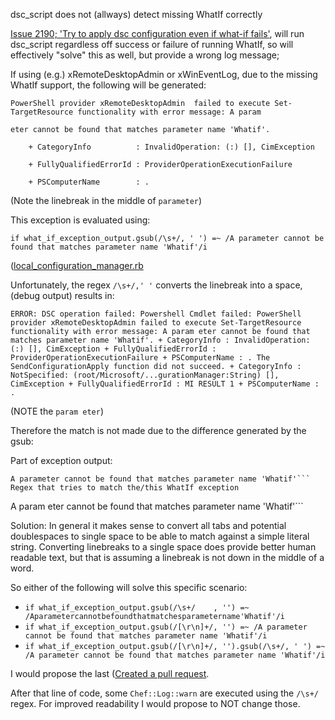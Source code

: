 dsc_script does not (allways) detect  missing WhatIf correctly

[Issue 2190; 'Try to apply dsc configuration even if what-if fails'](https://github.com/opscode/chef/pull/2190), will run dsc_script regardless off success or failure of running WhatIf, so will effectively "solve" this as well, but provide a wrong log message;

If using (e.g.) xRemoteDesktopAdmin or xWinEventLog, due to the missing WhatIf support, the following will be generated:
```
PowerShell provider xRemoteDesktopAdmin  failed to execute Set-TargetResource functionality with error message: A param

eter cannot be found that matches parameter name 'Whatif'.

    + CategoryInfo          : InvalidOperation: (:) [], CimException

    + FullyQualifiedErrorId : ProviderOperationExecutionFailure

    + PSComputerName        : .
```
(Note the linebreak in the middle of `parameter`)

This exception is evaluated using:
```
if what_if_exception_output.gsub(/\s+/, ' ') =~ /A parameter cannot be found that matches parameter name 'Whatif'/i
```
([local_configuration_manager.rb](https://github.com/opscode/chef/blob/master/lib/chef/util/dsc/local_configuration_manager.rb#L82)

Unfortunately, the regex `/\s+/,' '` converts the linebreak into a space, (debug output) results in:
```
ERROR: DSC operation failed: Powershell Cmdlet failed: PowerShell provider xRemoteDesktopAdmin failed to execute Set-TargetResource functionality with error message: A param eter cannot be found that matches parameter name 'Whatif'. + CategoryInfo : InvalidOperation: (:) [], CimException + FullyQualifiedErrorId : ProviderOperationExecutionFailure + PSComputerName : . The SendConfigurationApply function did not succeed. + CategoryInfo : NotSpecified: (root/Microsoft/...gurationManager:String) [], CimException + FullyQualifiedErrorId : MI RESULT 1 + PSComputerName : . 
```
(NOTE the `param eter`)

Therefore the match is not made due to the difference generated by the gsub:

Part of exception output:
```
A parameter cannot be found that matches parameter name 'Whatif'```
Regex that tries to match the/this WhatIf exception 
```
A param eter cannot be found that matches parameter name 'Whatif'```


Solution:
In general it makes sense to convert all tabs and potential doublespaces to single space to be able to match against a simple literal string. 
Converting linebreaks to a single space does provide better human readable text, but that is assuming a linebreak is not down in the middle of a word.

So either of the following will solve this specific scenario:
* `if what_if_exception_output.gsub(/\s+/    , '') =~ /Aparametercannotbefoundthatmatchesparametername'Whatif'/i`
* `if what_if_exception_output.gsub(/[\r\n]+/, '') =~ /A parameter cannot be found that matches parameter name 'Whatif'/i`
* `if what_if_exception_output.gsub(/[\r\n]+/, '').gsub(/\s+/, ' ') =~ /A parameter cannot be found that matches parameter name 'Whatif'/i`

I would propose the last ([Created a pull request](https://github.com/opscode/chef/pull/2225).

After that line of code, some `Chef::Log::warn` are executed using the `/\s+/` regex. For improved readability I would propose to NOT change those.

